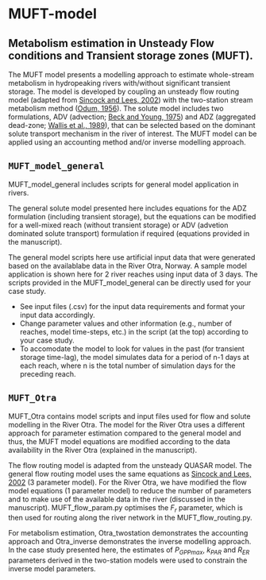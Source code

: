 # MUFT-model
## Metabolism estimation in Unsteady Flow conditions and Transient storage zones (MUFT). 

The MUFT model presents a modelling approach to estimate whole-stream metabolism in hydropeaking rivers with/without significant transient storage. The model is developed by coupling an unsteady flow routing model (adapted from [Sincock and Lees, 2002](https://doi.org/10.1111/j.1747-6593.2002.tb00361.x)) with the two-station stream metabolism method ([Odum, 1956](https://doi.org/10.4319/lo.1956.1.2.0102)). 
The solute model includes two formulations, ADV (advection; [Beck and Young, 1975](https://doi.org/10.1016/0043-1354(75)90028-7)) and ADZ (aggregated dead-zone; [Wallis et al., 1989](https://doi.org/10.1680/iicep.1989.1450)), that can be selected based on the dominant solute transport mechanism in the river of interest.
The MUFT model can be applied using an accounting method and/or inverse modelling approach. 

## `MUFT_model_general`

MUFT_model_general includes scripts for general model application in rivers. 

The general solute model presented here includes equations for the ADZ formulation (including transient storage), but the equations can be modified for a well-mixed reach (without transient storage) or ADV (advetion dominated solute transport) formulation if required (equations provided in the manuscript).

<p>The general model scripts here use artificial input data that were generated based on the availablabe data in the River Otra, Norway.
A sample model application is shown here for 2 river reaches using input data of 3 days.
The scripts provided in the MUFT_model_general can be directly used for your case study.</p> 
<ul class="no-bullets">
  <li>See input files (.csv) for the input data requirements and format your input data accordingly.</li>
  <li>Change parameter values and other information (e.g., number of reaches, model time-steps, etc.) in the script (at the top) according to your case study.</li>
  <li>To accomodate the model to look for values in the past (for transient storage time-lag), the model simulates data for a period of n-1 days at each reach, where n is the total number of simulation days for the preceding reach.
</li>
</ul>


## `MUFT_Otra`

MUFT_Otra contains model scripts and input files used for flow and solute modelling in the River Otra. 
The model for the River Otra uses a different approach for parameter estimation compared to the general model and thus, the MUFT model equations are modified according to the data availability in the River Otra (explained in the manuscript).

The flow routing model is adapted from the unsteady QUASAR model. The general flow routing model uses the same equations as [Sincock and Lees, 2002](https://doi.org/10.1111/j.1747-6593.2002.tb00361.x) (3 parameter model). For the River Otra, we have modified the flow model equations (1 parameter model) to reduce the number of parameters and to make use of the available data in the river (discussed in the manuscript).
MUFT_flow_param.py optimises the *F<sub>r</sub>* parameter, which is then used for routing along the river network in the MUFT_flow_routing.py.

For metabolism estimation, Otra_twostation demonstrates the accounting approach and Otra_inverse demonstrates the inverse modelling approach.
In the case study presented here, the estimates of *P<sub>GPPmax</sub>*, *k<sub>PAR</sub>* and *R<sub>ER</sub>* parameters derived in the two-station models were used to constrain the inverse model parameters.
